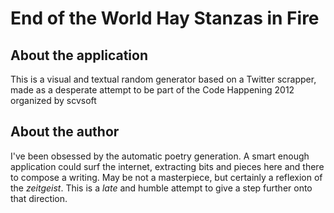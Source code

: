 End of the World Hay Stanzas in Fire
====================================

## About the application

This is a visual and textual random generator based on a Twitter scrapper, made as a desperate attempt to be part of the Code Happening 2012 organized by scvsoft


## About the author

I've been obsessed by the automatic poetry generation.
A smart enough application could surf the internet, extracting bits and pieces here and there to compose a writing.
May be not a masterpiece, but certainly a reflexion of the _zeitgeist_.
This is a _late_ and humble attempt to give a step further onto that direction.
